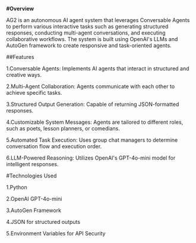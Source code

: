 **#Overview**

AG2 is an autonomous AI agent system that leverages Conversable Agents to perform various interactive tasks such as generating structured responses, conducting multi-agent conversations, and executing collaborative workflows. The system is built using OpenAI's LLMs and AutoGen framework to create responsive and task-oriented agents.

##Features

1.Conversable Agents: Implements AI agents that interact in structured and creative ways.

2.Multi-Agent Collaboration: Agents communicate with each other to achieve specific tasks.

3.Structured Output Generation: Capable of returning JSON-formatted responses.

4.Customizable System Messages: Agents are tailored to different roles, such as poets, lesson planners, or comedians.

5.Automated Task Execution: Uses group chat managers to determine conversation flow and execution order.

6.LLM-Powered Reasoning: Utilizes OpenAI's GPT-4o-mini model for intelligent responses.

#Technologies Used

1.Python

2.OpenAI GPT-4o-mini

3.AutoGen Framework

4.JSON for structured outputs

5.Environment Variables for API Security
